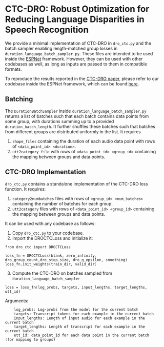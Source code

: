 # CTC-DRO: Robust Optimization for Reducing Language Disparities in Speech Recognition

We provide a minimal implementation of CTC-DRO in `dro_ctc.py` and the batch sampler enabling length-matched group losses in `duration_language_batch_sampler.py`. These files are intended to be used inside the [ESPNet](https://github.com/espnet/espnet) framework. However, they can be used with other codebases as well, as long as inputs are passed to them in compatible formats.

To reproduce the results reported in the [CTC-DRO paper](https://arxiv.org/abs/2502.01777), please refer to our codebase inside the ESPNet framework, which can be found [here](https://github.com/Bartelds/espnet/tree/master/egs2/asr_dro/asr1). 

## Batching

The `DurationBatchSampler` inside `duration_language_batch_sampler.py` returns a list of batches such that each batch contains data points from some group, with durations summing up to a provided `duration_batch_length`. It further shuffles these batches such that batches from different groups are distributed uniformly in the list. It requires

1. `shape_files` containing the duration of each audio data point with rows of `<data_point_id> <duration>`.
2. `utt2category_file` with rows of `<data_point_id> <group_id>` containing the mapping between groups and data points.

## CTC-DRO Implementation

`dro_ctc.py` contains a standalone implementation of the CTC-DRO loss function. It requires:

1. `category2numbatches` files with rows of `<group_id> <num_batches>` containing the number of batches for each group.
2. `utt2category` files with rows of `<data_point_id> <group_id>` containing the mapping between groups and data points.

It can be used with any codebase as follows:

1. Copy `dro_ctc.py` to your codebase.
2. Import the DROCTCLoss and initialize it:

```[python]
from dro_ctc import DROCTCLoss

loss_fn = DROCTCLoss(blank, zero_infinity, dro_group_count,dro_step_size, dro_q_epsilon, smoothing)
loss_fn.init_weights(train_dir, valid_dir)
```

3. Compute the CTC-DRO on batches sampled from `duration_language_batch_sampler`

```[python]
loss = loss_fn(log_probs, targets, input_lengths, target_lengths, utt_id)
```

Arguments:
```
    log_probs: Log-probs from the model for the current batch
    targets: Transcript tokens for each example in the current batch
    input_lengths: Length of input audio for each example in the current batch
    target_lengths: Length of transcript for each example in the current batch
    utt_id: data_point_id for each data point in the current batch (for mapping to groups)
```